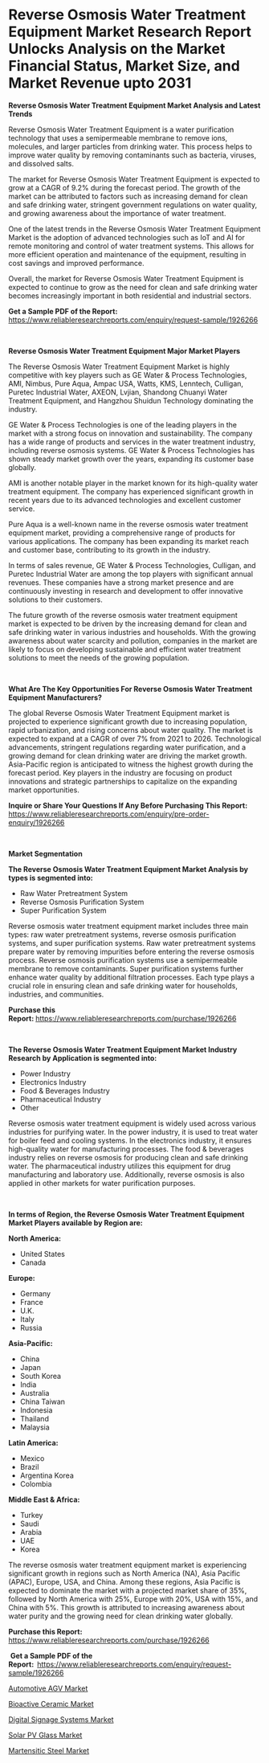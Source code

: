 <p><h1>Reverse Osmosis Water Treatment Equipment Market Research Report Unlocks Analysis on the Market Financial Status, Market Size, and Market Revenue upto 2031</h1></p><p><strong>Reverse Osmosis Water Treatment Equipment Market Analysis and Latest Trends</strong></p>
<p><p>Reverse Osmosis Water Treatment Equipment is a water purification technology that uses a semipermeable membrane to remove ions, molecules, and larger particles from drinking water. This process helps to improve water quality by removing contaminants such as bacteria, viruses, and dissolved salts.</p><p>The market for Reverse Osmosis Water Treatment Equipment is expected to grow at a CAGR of 9.2% during the forecast period. The growth of the market can be attributed to factors such as increasing demand for clean and safe drinking water, stringent government regulations on water quality, and growing awareness about the importance of water treatment.</p><p>One of the latest trends in the Reverse Osmosis Water Treatment Equipment Market is the adoption of advanced technologies such as IoT and AI for remote monitoring and control of water treatment systems. This allows for more efficient operation and maintenance of the equipment, resulting in cost savings and improved performance.</p><p>Overall, the market for Reverse Osmosis Water Treatment Equipment is expected to continue to grow as the need for clean and safe drinking water becomes increasingly important in both residential and industrial sectors.</p></p>
<p><strong>Get a Sample PDF of the Report:&nbsp;</strong> <a href="https://www.reliableresearchreports.com/enquiry/request-sample/1926266">https://www.reliableresearchreports.com/enquiry/request-sample/1926266</a></p>
<p>&nbsp;</p>
<p><strong>Reverse Osmosis Water Treatment Equipment Major Market Players</strong></p>
<p><p>The Reverse Osmosis Water Treatment Equipment Market is highly competitive with key players such as GE Water & Process Technologies, AMI, Nimbus, Pure Aqua, Ampac USA, Watts, KMS, Lenntech, Culligan, Puretec Industrial Water, AXEON, Lvjian, Shandong Chuanyi Water Treatment Equipment, and Hangzhou Shuidun Technology dominating the industry.</p><p>GE Water & Process Technologies is one of the leading players in the market with a strong focus on innovation and sustainability. The company has a wide range of products and services in the water treatment industry, including reverse osmosis systems. GE Water & Process Technologies has shown steady market growth over the years, expanding its customer base globally.</p><p>AMI is another notable player in the market known for its high-quality water treatment equipment. The company has experienced significant growth in recent years due to its advanced technologies and excellent customer service.</p><p>Pure Aqua is a well-known name in the reverse osmosis water treatment equipment market, providing a comprehensive range of products for various applications. The company has been expanding its market reach and customer base, contributing to its growth in the industry.</p><p>In terms of sales revenue, GE Water & Process Technologies, Culligan, and Puretec Industrial Water are among the top players with significant annual revenues. These companies have a strong market presence and are continuously investing in research and development to offer innovative solutions to their customers.</p><p>The future growth of the reverse osmosis water treatment equipment market is expected to be driven by the increasing demand for clean and safe drinking water in various industries and households. With the growing awareness about water scarcity and pollution, companies in the market are likely to focus on developing sustainable and efficient water treatment solutions to meet the needs of the growing population.</p></p>
<p>&nbsp;</p>
<p><strong>What Are The Key Opportunities For Reverse Osmosis Water Treatment Equipment Manufacturers?</strong></p>
<p><p>The global Reverse Osmosis Water Treatment Equipment market is projected to experience significant growth due to increasing population, rapid urbanization, and rising concerns about water quality. The market is expected to expand at a CAGR of over 7% from 2021 to 2026. Technological advancements, stringent regulations regarding water purification, and a growing demand for clean drinking water are driving the market growth. Asia-Pacific region is anticipated to witness the highest growth during the forecast period. Key players in the industry are focusing on product innovations and strategic partnerships to capitalize on the expanding market opportunities.</p></p>
<p><strong>Inquire or Share Your Questions If Any Before Purchasing This Report:</strong> <a href="https://www.reliableresearchreports.com/enquiry/pre-order-enquiry/1926266">https://www.reliableresearchreports.com/enquiry/pre-order-enquiry/1926266</a></p>
<p>&nbsp;</p>
<p><strong>Market Segmentation</strong></p>
<p><strong>The Reverse Osmosis Water Treatment Equipment Market Analysis by types is segmented into:</strong></p>
<p><ul><li>Raw Water Pretreatment System</li><li>Reverse Osmosis Purification System</li><li>Super Purification System</li></ul></p>
<p><p>Reverse osmosis water treatment equipment market includes three main types: raw water pretreatment systems, reverse osmosis purification systems, and super purification systems. Raw water pretreatment systems prepare water by removing impurities before entering the reverse osmosis process. Reverse osmosis purification systems use a semipermeable membrane to remove contaminants. Super purification systems further enhance water quality by additional filtration processes. Each type plays a crucial role in ensuring clean and safe drinking water for households, industries, and communities.</p></p>
<p><strong>Purchase this Report:&nbsp;</strong><a href="https://www.reliableresearchreports.com/purchase/1926266">https://www.reliableresearchreports.com/purchase/1926266</a></p>
<p>&nbsp;</p>
<p><strong>The Reverse Osmosis Water Treatment Equipment Market Industry Research by Application is segmented into:</strong></p>
<p><ul><li>Power Industry</li><li>Electronics Industry</li><li>Food & Beverages Industry</li><li>Pharmaceutical Industry</li><li>Other</li></ul></p>
<p><p>Reverse osmosis water treatment equipment is widely used across various industries for purifying water. In the power industry, it is used to treat water for boiler feed and cooling systems. In the electronics industry, it ensures high-quality water for manufacturing processes. The food & beverages industry relies on reverse osmosis for producing clean and safe drinking water. The pharmaceutical industry utilizes this equipment for drug manufacturing and laboratory use. Additionally, reverse osmosis is also applied in other markets for water purification purposes.</p></p>
<p>&nbsp;</p>
<p><strong>In terms of Region, the Reverse Osmosis Water Treatment Equipment Market Players available by Region are:</strong></p>
<p>
    <p> <strong> North America: </strong>
        <ul>
            <li>United States</li>
            <li>Canada</li>
        </ul>
        </p> 
    <p> <strong> Europe: </strong>
        <ul>
            <li>Germany</li>
            <li>France</li>
            <li>U.K.</li>
            <li>Italy</li>
            <li>Russia</li>
        </ul>
        </p> 
    <p> <strong> Asia-Pacific: </strong>
        <ul>
            <li>China</li>
            <li>Japan</li>
            <li>South Korea</li>
            <li>India</li>
            <li>Australia</li>
            <li>China Taiwan</li>
            <li>Indonesia</li>
            <li>Thailand</li>
            <li>Malaysia</li>
        </ul>
        </p> 
    <p> <strong> Latin America: </strong>
        <ul>
            <li>Mexico</li>
            <li>Brazil</li>
            <li>Argentina Korea</li>
            <li>Colombia</li>
        </ul>
        </p> 
    <p> <strong> Middle East & Africa: </strong>
        <ul>
            <li>Turkey</li>
            <li>Saudi</li>
            <li>Arabia</li>
            <li>UAE</li>
            <li>Korea</li>
        </ul>
    </p>
    </p>
<p><p>The reverse osmosis water treatment equipment market is experiencing significant growth in regions such as North America (NA), Asia Pacific (APAC), Europe, USA, and China. Among these regions, Asia Pacific is expected to dominate the market with a projected market share of 35%, followed by North America with 25%, Europe with 20%, USA with 15%, and China with 5%. This growth is attributed to increasing awareness about water purity and the growing need for clean drinking water globally.</p></p>
<p><strong>Purchase this Report: </strong><a href="https://www.reliableresearchreports.com/purchase/1926266">https://www.reliableresearchreports.com/purchase/1926266</a></p>
<p>&nbsp;<strong>Get a Sample PDF of the Report:&nbsp;&nbsp;</strong><a href="https://www.reliableresearchreports.com/enquiry/request-sample/1926266">https://www.reliableresearchreports.com/enquiry/request-sample/1926266</a></p>
<p><strong></strong></p>
<p><p><a href="https://cute-banjo-8ca.notion.site/Automotive-AGV-Market-Size-Reflecting-a-Forecast-Till-2031-Market-By-Type-By-Application-and-By-Ge-dab3b2388c0b497fa3890cba8f70e499">Automotive AGV Market</a></p><p><a href="https://view.publitas.com/reportprime-1/global-bioactive-ceramic-market-by-types-applications-and-major-players-with-regional-growth-rate-analysis-and-development-situation-from-2024-to-2031/">Bioactive Ceramic Market</a></p><p><a href="https://meowing-lemming-dd3.notion.site/Digital-Signage-Systems-Market-Research-Report-Forecasted-for-Period-from-2024-2031-by-Market-Typ-0827c698516b409f93f54dee148fa15c">Digital Signage Systems Market</a></p><p><a href="https://shimmer-gardenia-37a.notion.site/Solar-PV-Glass-Market-Research-Report-Unlocks-Analysis-on-the-Market-Financial-Status-Market-Size--3175e39e32d74f91aeab32e98fd71193">Solar PV Glass Market</a></p><p><a href="https://view.publitas.com/reportprime-1/martensitic-steel-market-provides-a-comprehensive-analysis-including-a-macro-overview-of-the-market-as-well-as-micro-details-such-as-market-size-and-competitive-landscape/">Martensitic Steel Market</a></p></p>